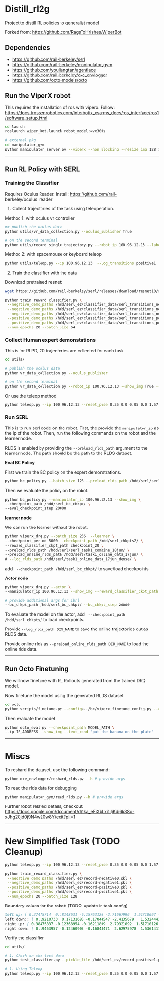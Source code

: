 # Distill_rl2g

Project to distill RL policies to generalist model

Forked from: https://github.com/RagsToHrishes/WiperBot

## Dependencies

- https://github.com/rail-berkeley/serl
- https://github.com/rail-berkeley/manipulator_gym
- https://github.com/youliangtan/agentlace
- https://github.com/rail-berkeley/oxe_envlogger
- https://github.com/octo-models/octo


## Run the ViperX robot

This requires the installation of ros with viperx. Follow: https://docs.trossenrobotics.com/interbotix_xsarms_docs/ros_interface/ros1/software_setup.html

```bash
cd launch
roslaunch wiper_bot.launch robot_model:=vx300s
```

```bash
# external pkg
cd manipulator_gym
python manipulator_server.py --viperx --non_blocking --resize_img 128 128
```

---

## Run RL Policy with SERL

### Training the Classifier

Requires Oculus Reader. Install: https://github.com/rail-berkeley/oculus_reader

1. Collect trajectories of the task using teleoperation.

Method 1: with oculus vr controller
```bash
## publish the oculus data
python utils/vr_data_collection.py --oculus_publisher True

# on the second terminal
python utils/record_single_trajectory.py --robot_ip 100.96.12.13 --label positive
```

Method 2: with spacemouse or keyboard teleop
```bash
python utils/teleop.py --ip 100.96.12.13  --log_transitions positive1
```

2. Train the classifier with the data

Download pretrained resnet:

```bash
wget https://github.com/rail-berkeley/serl/releases/download/resnet10/resnet10_params.pkl
```

```bash
python train_reward_classifier.py \
 --negative_demo_paths /hdd/serl_ez/classifier_data/serl_transitions_negative_2024-05-30_23-32-36.pkl \
 --negative_demo_paths /hdd/serl_ez/classifier_data/serl_transitions_negative_2024-05-30_23-34-25.pkl \
 --negative_demo_paths /hdd/serl_ez/classifier_data/serl_transitions_negative_2024-05-30_23-36-06.pkl \
 --positive_demo_paths /hdd/serl_ez/classifier_data/serl_transitions_positive_2024-05-30_23-38-42.pkl \
 --positive_demo_paths /hdd/serl_ez/classifier_data/serl_transitions_positive_2024-05-30_23-41-11.pkl \
 --num_epochs 20 --batch_size 64
```

### Collect Human expert demonstations

This is for RLPD, 20 trajectories are collected for each task.

```bash
cd utils/

# publish the oculus data
python vr_data_collection.py --oculus_publisher

# on the second terminal
python vr_data_collection.py --robot_ip 100.96.12.13 --show_img True --rlds_output DATASET_DIR_NAME --lang_prompt "do something special"
```

Or use the teleop method

```bash
python teleop.py --ip 100.96.12.13 --reset_pose 0.35 0.0 0.05 0.0 1.57 0.0 1.0 --log_dir DATASET_DIR_NAME --use_spacemouse
```

### Run SERL

This is to run serl code on the robot. First, the provide the `manipulator_ip` as the ip of the robot. Then, run the following commands on the robot and the learner node.

RLDS is enabled by providing the `--preload_rlds_path` argument to the learner node. The path should be the path to the RLDS dataset.

**Eval BC Policy**

First we train the BC policy on the expert demonstrations.

```bash
python bc_policy.py --batch_size 128 --preload_rlds_path /hdd/serl/serl_task1_combine_18jun/ --checkpoint_path /hdd/serl_bc_chkpt/
```

Then we evaluate the policy on the robot.

```bash
python bc_policy.py --manipulator_ip 100.96.12.13 --show_img \
--checkpoint_path /hdd/serl_bc_chkpt/ \
--eval_checkpoint_step 20000
```

**learner node**

We can run the learner without the robot.

```bash
python viperx_drq.py --batch_size 256  --learner \
--checkpoint_period 5000 --checkpoint_path /hdd/serl_chkpts2/ \
--reward_classifier_ckpt_path checkpoint_20 \
--preload_rlds_path /hdd/serl/serl_task1_combine_18jun/ \
--preload_online_rlds_path /hdd/serl/task1_online_data_17jun/ \
# --log_rlds_path /hdd/serl/task1_online_data_17jun_dense/ \
```

add ` --checkpoint_path /hdd/serl_bc_chkpt/` to save/load checkpoints

**Actor node**
```bash
python viperx_drq.py --actor \
--manipulator_ip 100.96.12.13 --show_img --reward_classifier_ckpt_path checkpoint_20

# provide additional args for ibrl
--bc_chkpt_path /hdd/serl_bc_chkpt/ --bc_chkpt_step 20000
```

To evaluate the model on the actor, add ` --checkpoint_path /hdd/serl_chkpts/` to load checkpoints. 

Provide `--log_rlds_path DIR_NAME` to save the online trajectories out as RLDS data.

Provide online rlds as `--preload_online_rlds_path DIR_NAME` to load the online rlds data.

---

## Run Octo Finetuning

We will now finetune with RL Rollouts generated from the trained DRQ model.

Now finetune the model using the generated RLDS dataset
```bash
cd octo
python scripts/finetune.py --config=../bc/viperx_finetune_config.py --config.pretrained_path=hf://rail-berkeley/octo-small
```

Then evaluate the model

```bash
python octo_eval.py --checkpoint_path MODEL_PATH \
--ip IP_ADDRESS --show_img --text_cond "put the banana on the plate"
```

---

# Miscs

To reshard the dataset, use the following command:

```bash
python oxe_envlogger/reshard_rlds.py --h # provide args
```


To read the rlds data for debugging
```bash
python manipulator_gym/read_rlds.py --h # provide args
```

Further robot related details, checkout: https://docs.google.com/document/d/1ka_eFiXbLxi1iIjKdj6b3So-xJhg2Cjd0j9N4w20w8Y/edit?pli=1


----


# New Simplified Task (TODO Cleanup)

```bash
python teleop.py --ip 100.96.12.13 --reset_pose 0.35 0.0 0.05 0.0 1.57 0.0 1.0
```

```sh
python train_reward_classifier.py \
 --negative_demo_paths /hdd/serl_ez/record-negative0.pkl \
 --negative_demo_paths /hdd/serl_ez/record-negative1.pkl \
 --positive_demo_paths /hdd/serl_ez/record-positive0.pkl \
 --positive_demo_paths /hdd/serl_ez/record-positive1.pkl \
 --num_epochs 20 --batch_size 128
```

Boundary values for the robot: (TODO: update in task config)
```md
left up: [ 0.37475714  0.18148631 -0.15763126 -2.71667996  1.51710697 -2.69060227]
left down:: [ 0.19210733  0.17131685 -0.17044547 -2.4135679   1.53244432 -2.39824322]
right up: [ 0.38475837 -0.12368954 -0.16211809  2.79321092  1.51710126  2.81490258]
right down: [ 0.19463957 -0.12460903 -0.16848471  2.62975978  1.53614119  2.64513735]
```

Verify the classifier

```sh
cd utils/

# 1. Check on the test data
python test_classifier.py --pickle_file /hdd/serl_ez/record-positive1.pkl --checkpoint_path checkpoint_20

# 1. Using Teleop
python teleop.py --ip 100.96.12.13 --reset_pose 0.35 0.0 0.05 0.0 1.57 0.0 1.0 --reward_classifier_ckpt_path checkpoint_20
```
